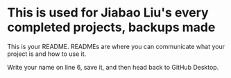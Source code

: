 # This is used for Jiabao Liu's every completed projects, backups made

This is your README. READMEs are where you can communicate what your project is and how to use it.

Write your name on line 6, save it, and then head back to GitHub Desktop.
